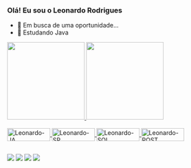 ### Olá! Eu sou o Leonardo Rodrigues

- 🔭 Em busca de uma oportunidade...
- 🌱 Estudando Java

 <div>
  <a href="https://github.com/LeonardoRSantos">
  <img height="180em" src="https://github-readme-stats.vercel.app/api?username=LeonardoRSantos&show_icons=true&theme=tokyonight&include_all_commits=true&count_private=true"/>
  <img height="180em" src="https://github-readme-stats.vercel.app/api/top-langs/?username=LeonardoRSantos&layout=compact&langs_count=7&theme=tokyonight"/>
</div>
  
<div style="display: inline_block"><br>
  
  <img align="center" alt="Leonardo-JA" height="30" width="100" src="https://img.shields.io/badge/Java-ED8B00?style=for-the-badge&logo=java&logoColor=white">
  <img align="center" alt="Leonardo-SP" height="30" width="100" src="https://img.shields.io/badge/Spring-6DB33F?style=for-the-badge&logo=spring&logoColor=white">
  <img align="center" alt="Leonardo-SQL" height="30" width="100" src="https://img.shields.io/badge/MySQL-00000F?style=for-the-badge&logo=mysql&logoColor=white">
  <img align="center" alt="Leonardo-POST" height="30" width="100" src="https://img.shields.io/badge/PostgreSQL-316192?style=for-the-badge&logo=postgresql&logoColor=white">    
</div>  

 ##
  
<div>  
  <a href="https://www.instagram.com/lleonardorsantosl" target="_blank"><img src="https://img.shields.io/badge/-Instagram-%23E4405F?style=for-the-badge&logo=instagram&logoColor=white" target="_blank"></a>  
  <a href = "mailto:leonardoworkbench@gmail.com"><img src="https://img.shields.io/badge/-Gmail-%23333?style=for-the-badge&logo=gmail&logoColor=white" target="_blank"></a>
  <a href="https://www.linkedin.com/in/leonardo-rodrigues-2864471b7" target="_blank"><img src="https://img.shields.io/badge/-LinkedIn-%230077B5?style=for-the-badge&logo=linkedin&logoColor=white" target="_blank"></a>   
  <a href="https://www.facebook.com/UchihaMadara131" target="_blank"><img src="https://img.shields.io/badge/Facebook-1877F2?style=for-the-badge&logo=facebook&logoColor=white" target="_blank"></a>  
 
</div>

